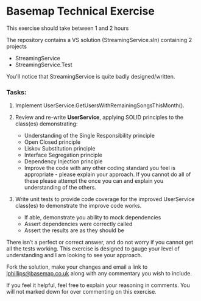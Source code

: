 # Basemap Technical Exercise
This exercise should take between 1 and 2 hours

The repository contains a VS solution (StreamingService.sln) containing 2 projects
- StreamingService
- StreamingService.Test

You'll notice that StreamingService is quite badly designed/written.  

### Tasks:

1. Implement UserService.GetUsersWithRemainingSongsThisMonth().

2. Review and re-write **UserService**, applying SOLID principles to the class(es) demonstrating:
    - Understanding of the Single Responsibility principle
    - Open Closed principle
    - Liskov Substitution principle 
    - Interface Segregation principle
    - Dependency Injection principle
    - Improve the code with any other coding standard you feel is appropriate - please explain your approach.
 If you cannot do all of these please attempt the once you can and explain you understanding of the others.  

3. Write unit tests to provide code coverage for the improved UserService class(es) to demonstrate the improve code works.
   - If able, demonstrate you ability to mock dependencies
   - Assert dependencies were correctly called
   - Assert the results are as they should be

There isn’t a perfect or correct answer, and do not worry if you cannot get all the tests working.  This exercise is designed to gauge your level of understanding and I am looking to see your approach.

Fork the solution, make your changes and email a link to lphillips@basemap.co.uk along with any commentary you wish to include. 

If you feel it helpful, feel free to explain your reasoning in comments.  You will not marked down for over commenting on this exercise.

